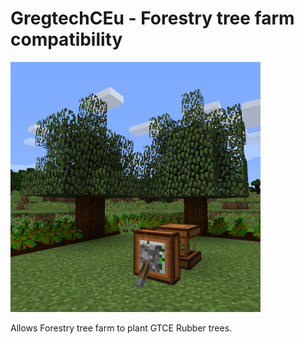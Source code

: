 GregtechCEu - Forestry tree farm compatibility
==============================================

![Logo](/src/main/resources/modlogo.png?raw=true)

Allows Forestry tree farm to plant GTCE Rubber trees.